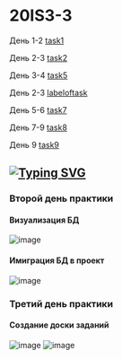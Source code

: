 # 20IS3-3 
День 1-2 [task1](https://github.com/sasha10020/20IS3-3_Prac_Kudravtcev/tree/main/prac_kudravtcev_zadanie_1) 

День 2-3 [task2](https://github.com/sasha10020/20IS3-3_Prac_Kudravtcev/tree/main/day%202-3)

День 3-4 [task5](https://github.com/sasha10020/20IS3-3_Prac_Kudravtcev/tree/main/day%203-4)

День 2-3 [labeloftask](https://github.com/users/sasha10020/projects/1)

День 5-6 [task7](https://github.com/sasha10020/20IS3-3_Prac_Kudravtcev/tree/main/day%204-6)

День 7-9 [task8](https://github.com/sasha10020/20IS3-3_Prac_Kudravtcev/tree/main/day%207-9)

День 9 [task9](https://github.com/sasha10020/20IS3-3_Prac_Kudravtcev/tree/main/day%209)

## [![Typing SVG](https://readme-typing-svg.herokuapp.com?color=%2336BCF7&lines=Кудрявцев+Александр)](https://git.io/typing-svg)
### Второй день практики
#### Визуализация БД
![image](https://user-images.githubusercontent.com/123317540/219595635-503fe91e-546c-4b0f-8044-e2baae9190dd.png)
#### Имиграция БД в проект
![image](https://user-images.githubusercontent.com/123317540/219603048-b7e0d76a-3bba-422b-aa7e-5357ea14b724.png)
### Третий день практики
#### Создание доски заданий 
![image](https://user-images.githubusercontent.com/123317540/222697366-b2ec2b6c-d376-4491-bb77-3bc9d2a23287.png)
![image](https://user-images.githubusercontent.com/123317540/222697572-b1e26753-273b-44b9-8fe0-83bb85464c47.png)
